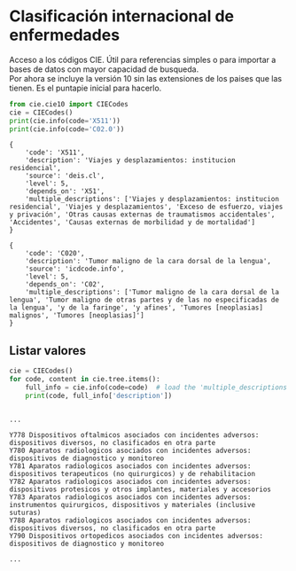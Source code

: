 # Clasificación internacional de enfermedades

Acceso a los códigos CIE. Útil para referencias simples o para importar a bases de datos con mayor capacidad de busqueda.  
Por ahora se incluye la versión 10 sin las extensiones de los paises que las tienen. Es el puntapie inicial para hacerlo.  

```python
from cie.cie10 import CIECodes
cie = CIECodes()
print(cie.info(code='X511'))
print(cie.info(code='C02.0'))
```

```
{
    'code': 'X511',
	'description': 'Viajes y desplazamientos: institucion residencial',
	'source': 'deis.cl',
	'level': 5,
	'depends_on': 'X51',
	'multiple_descriptions': ['Viajes y desplazamientos: institucion residencial', 'Viajes y desplazamientos', 'Exceso de esfuerzo, viajes y privación', 'Otras causas externas de traumatismos accidentales', 'Accidentes', 'Causas externas de morbilidad y de mortalidad']
}

{
    'code': 'C020',
	'description': 'Tumor maligno de la cara dorsal de la lengua',
	'source': 'icdcode.info',
	'level': 5,
	'depends_on': 'C02',
	'multiple_descriptions': ['Tumor maligno de la cara dorsal de la lengua', 'Tumor maligno de otras partes y de las no especificadas de la lengua', 'y de la faringe', 'y afines', 'Tumores [neoplasias] malignos', 'Tumores [neoplasias]']
}
```

## Listar valores

```python
cie = CIECodes()
for code, content in cie.tree.items():
    full_info = cie.info(code=code)  # load the 'multiple_descriptions' prop
    print(code, full_info['description'])
```

```

... 

Y778 Dispositivos oftalmicos asociados con incidentes adversos: dispositivos diversos, no clasificados en otra parte
Y780 Aparatos radiologicos asociados con incidentes adversos: dispositivos de diagnostico y monitoreo
Y781 Aparatos radiologicos asociados con incidentes adversos: dispositivos terapeuticos (no quirurgicos) y de rehabilitacion
Y782 Aparatos radiologicos asociados con incidentes adversos: dispositivos protesicos y otros implantes, materiales y accesorios
Y783 Aparatos radiologicos asociados con incidentes adversos: instrumentos quirurgicos, dispositivos y materiales (inclusive suturas)
Y788 Aparatos radiologicos asociados con incidentes adversos: dispositivos diversos, no clasificados en otra parte
Y790 Dispositivos ortopedicos asociados con incidentes adversos: dispositivos de diagnostico y monitoreo

... 

```